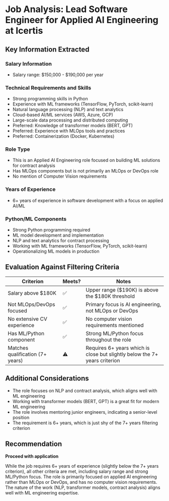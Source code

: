 # Job Analysis: Lead Software Engineer for Applied AI Engineering at Icertis

## Key Information Extracted

### Salary Information
- Salary range: $150,000 - $190,000 per year

### Technical Requirements and Skills
- Strong programming skills in Python
- Experience with ML frameworks (TensorFlow, PyTorch, scikit-learn)
- Natural language processing (NLP) and text analytics
- Cloud-based AI/ML services (AWS, Azure, GCP)
- Large-scale data processing and distributed computing
- Preferred: Knowledge of transformer models (BERT, GPT)
- Preferred: Experience with MLOps tools and practices
- Preferred: Containerization (Docker, Kubernetes)

### Role Type
- This is an Applied AI Engineering role focused on building ML solutions for contract analysis
- Has MLOps components but is not primarily an MLOps or DevOps role
- No mention of Computer Vision requirements

### Years of Experience
- 6+ years of experience in software development with a focus on applied AI/ML

### Python/ML Components
- Strong Python programming required
- ML model development and implementation
- NLP and text analytics for contract processing
- Working with ML frameworks (TensorFlow, PyTorch, scikit-learn)
- Operationalizing ML models in production

## Evaluation Against Filtering Criteria

| Criterion | Meets? | Notes |
|-----------|--------|-------|
| Salary above $180K | ✅ | Upper range ($190K) is above the $180K threshold |
| Not MLOps/DevOps focused | ✅ | Primary focus is AI engineering, not MLOps or DevOps |
| No extensive CV experience | ✅ | No computer vision requirements mentioned |
| Has ML/Python component | ✅ | Strong ML/Python focus throughout the role |
| Matches qualification (7+ years) | ⚠️ | Requires 6+ years which is close but slightly below the 7+ years criterion |

## Additional Considerations
- The role focuses on NLP and contract analysis, which aligns well with ML engineering
- Working with transformer models (BERT, GPT) is a great fit for modern ML engineering
- The role involves mentoring junior engineers, indicating a senior-level position
- The requirement is 6+ years, which is just shy of the 7+ years filtering criterion

## Recommendation
**Proceed with application**

While the job requires 6+ years of experience (slightly below the 7+ years criterion), all other criteria are met, including salary range and strong ML/Python focus. The role is primarily focused on applied AI engineering rather than MLOps or DevOps, and has no computer vision requirements. The nature of the work (NLP, transformer models, contract analysis) aligns well with ML engineering expertise.